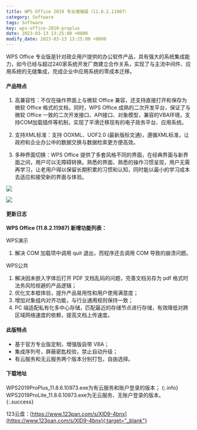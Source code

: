 ```yaml
---
title: WPS Office 2019 专业增强版（11.8.2.11987）
category: Software
tags: Software
key: wps-office-2019-proplus
date: 2023-03-13 13:25:00 +0800
modify_date: 2023-03-13 13:25:00 +0800
---
```


WPS Office 专业版是针对政企用户提供的办公软件产品，具有强大的系统集成能力，如今已经与超过240家系统开发厂商建立合作关系，实现了与主流中间件、应用系统的无缝集成，完成企业中应用系统的零成本迁移。

#### 产品特点

1. 高兼容性：不仅在操作界面上与微软 Office 兼容，还支持直接打开和保存为微软 Office 格式的文档，同时，WPS Office 成熟的二次开发平台，保证了与微软 Office 一致的二次开发接口、API接口、对象模型，兼容的VBA环境，支持COM加载插件等机制，实现了平滑迁移现有的电子政务平台、应用系统。

2. 支持XML标准：支持 OOXML、UOF2.0 (最新版标文通)，遵循XML标准，让政府和企业办公中的数据交换与数据检索更方便高效。

3. 多种界面切换：WPS Office 提供了多套风格不同的界面，在经典界面与新界面之间，用户可以无障碍转换。熟悉的界面、熟悉的操作习惯呈现，用户无需再学习，让老用户得以保留长期积累的习惯和认知，同时能以最小的学习成本去适应和接受新的界面与体验。

<!--more-->

![](https://nanlon.gitee.io/images/postimg/wps-office-2019-pro-01.png)

![](https://nanlon.gitee.io/images/postimg/wps-office-2019-pro-02.png)

#### 更新日志

**WPS Office (11.8.2.11987)  新增功能列表：**

WPS演示
1. 解决 COM 加载项中调用 quit 退出，而程序还去调用 COM 导致的崩溃问题。

WPS公共
1. 解决因未嵌入字体后打开 PDF 文档乱码的问题，完善文档另存为 pdf 格式时法务风险规避的产品逻辑；
2. 优化文本框体验，提升产品易用性和用户使用满意度；
3. 增加对象组内对齐功能，与行业通用规则保持一致；
4. PC 端适配私有化多中心存储，匹配最近的存储节点进行存储，有效降低对跨区域网络速度的依赖，提高文档上传速度。

#### 此版特点

* 基于官方专业版定制，增强版自带 VBA；
* 集成序列号，屏蔽密匙校验，禁止自动升级；
* 有云服务和无云服务两个版本分别打包，自由选择。

#### 下载地址

WPS2019ProPlus_11.8.6.10973.exe为有云服务和账户登录的版本；
{:.info}
WPS2019ProLite_11.8.6.10973.exe为无云服务、无账户登录的版本。
{:.success}

123云盘：[https://www.123pan.com/s/XlD9-4bnx](https://www.123pan.com/s/XlD9-4bnx){:target="_blank"}